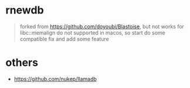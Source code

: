 # rnewdb

> forked from https://github.com/doyoubi/Blastoise, but not works for libc::memalign do not supported in macos, so start do some compatible fix and add some feature

# others

- https://github.com/nukep/llamadb
